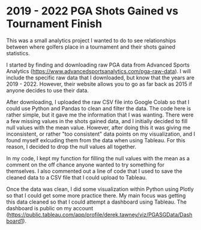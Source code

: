 # 2019 - 2022 PGA Shots Gained vs Tournament Finish

This was a small analytics project I wanted to do to see relationships between where golfers place in a tournament and their shots gained statistics.

I started by finding and downloading raw PGA data from Advanced Sports Analytics (https://www.advancedsportsanalytics.com/pga-raw-data). I will include the specific raw data that I downloaded, but know that the years are 2019 - 2022. However, their website allows you to go as far back as 2015 if anyone decides to use their data.

After downloading, I uploaded the raw CSV file into Google Colab so that I could use Python and Pandas to clean and filter the data. The code here is rather simple, but it gave me the information that I was wanting. There were a few missing values in the shots gained data, and I initially decided to fill null values with the mean value. However, after doing this it was giving me inconsistent, or rather "too consistent" data points on my visualization, and I found myself exlcuding them from the data when using Tableau. For this reason, I decided to drop the null values all together. 

In my code, I kept my function for filling the null values with the mean as a comment on the off chance anyone wanted to try something for themselves. I also commented out a line of code that I used to save the cleaned data to a CSV file that I could upload to Tableau.

Once the data was clean, I did some visualization within Python using Plotly so that I could get some more practice there. My main focus was getting this data cleaned so that I could attempt a dashboard using Tableau. The dashboard is public on my account (https://public.tableau.com/app/profile/derek.tawney/viz/PGASGData/Dashboard1).

